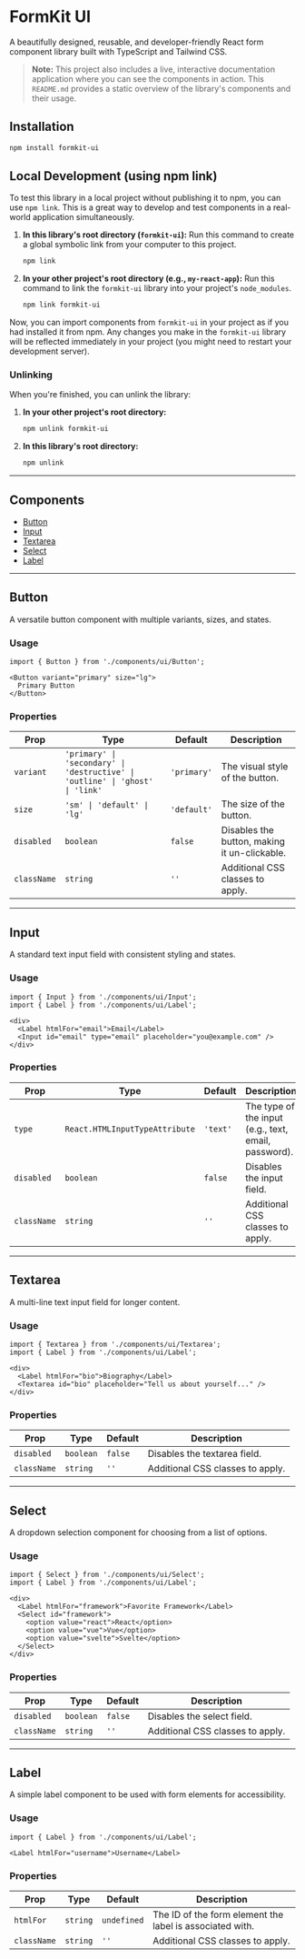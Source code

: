 # FormKit UI

A beautifully designed, reusable, and developer-friendly React form component library built with TypeScript and Tailwind CSS.

> **Note:** This project also includes a live, interactive documentation application where you can see the components in action. This `README.md` provides a static overview of the library's components and their usage.

## Installation

```bash
npm install formkit-ui
```

## Local Development (using npm link)

To test this library in a local project without publishing it to npm, you can use `npm link`. This is a great way to develop and test components in a real-world application simultaneously.

1.  **In this library's root directory (`formkit-ui`):**
    Run this command to create a global symbolic link from your computer to this project.

    ```bash
    npm link
    ```

2.  **In your other project's root directory (e.g., `my-react-app`):**
    Run this command to link the `formkit-ui` library into your project's `node_modules`.

    ```bash
    npm link formkit-ui
    ```

Now, you can import components from `formkit-ui` in your project as if you had installed it from npm. Any changes you make in the `formkit-ui` library will be reflected immediately in your project (you might need to restart your development server).

### Unlinking

When you're finished, you can unlink the library:

1.  **In your other project's root directory:**
    ```bash
    npm unlink formkit-ui
    ```

2.  **In this library's root directory:**
    ```bash
    npm unlink
    ```

---

## Components

- [Button](#button)
- [Input](#input)
- [Textarea](#textarea)
- [Select](#select)
- [Label](#label)

---

## Button

A versatile button component with multiple variants, sizes, and states.

### Usage

```tsx
import { Button } from './components/ui/Button';

<Button variant="primary" size="lg">
  Primary Button
</Button>
```

### Properties

| Prop      | Type                                                              | Default     | Description                                      |
|-----------|-------------------------------------------------------------------|-------------|--------------------------------------------------|
| `variant` | `'primary' \| 'secondary' \| 'destructive' \| 'outline' \| 'ghost' \| 'link'` | `'primary'` | The visual style of the button.                  |
| `size`    | `'sm' \| 'default' \| 'lg'`                                         | `'default'` | The size of the button.                          |
| `disabled`| `boolean`                                                         | `false`     | Disables the button, making it un-clickable.     |
| `className`| `string`                                                         | `''`        | Additional CSS classes to apply.                 |

---

## Input

A standard text input field with consistent styling and states.

### Usage

```tsx
import { Input } from './components/ui/Input';
import { Label } from './components/ui/Label';

<div>
  <Label htmlFor="email">Email</Label>
  <Input id="email" type="email" placeholder="you@example.com" />
</div>
```

### Properties

| Prop      | Type                           | Default  | Description                                        |
|-----------|--------------------------------|----------|----------------------------------------------------|
| `type`    | `React.HTMLInputTypeAttribute` | `'text'` | The type of the input (e.g., text, email, password). |
| `disabled`| `boolean`                      | `false`  | Disables the input field.                          |
| `className`| `string`                      | `''`     | Additional CSS classes to apply.                   |

---

## Textarea

A multi-line text input field for longer content.

### Usage

```tsx
import { Textarea } from './components/ui/Textarea';
import { Label } from './components/ui/Label';

<div>
  <Label htmlFor="bio">Biography</Label>
  <Textarea id="bio" placeholder="Tell us about yourself..." />
</div>
```

### Properties

| Prop      | Type      | Default | Description                      |
|-----------|-----------|---------|----------------------------------|
| `disabled`| `boolean` | `false` | Disables the textarea field.     |
| `className`| `string`  | `''`    | Additional CSS classes to apply. |

---

## Select

A dropdown selection component for choosing from a list of options.

### Usage

```tsx
import { Select } from './components/ui/Select';
import { Label } from './components/ui/Label';

<div>
  <Label htmlFor="framework">Favorite Framework</Label>
  <Select id="framework">
    <option value="react">React</option>
    <option value="vue">Vue</option>
    <option value="svelte">Svelte</option>
  </Select>
</div>
```

### Properties

| Prop      | Type      | Default | Description                  |
|-----------|-----------|---------|------------------------------|
| `disabled`| `boolean` | `false` | Disables the select field.   |
| `className`| `string`  | `''`    | Additional CSS classes to apply. |

---

## Label

A simple label component to be used with form elements for accessibility.

### Usage

```tsx
import { Label } from './components/ui/Label';

<Label htmlFor="username">Username</Label>
```

### Properties

| Prop      | Type     | Default     | Description                                              |
|-----------|----------|-------------|----------------------------------------------------------|
| `htmlFor` | `string` | `undefined` | The ID of the form element the label is associated with. |
| `className`| `string` | `''`        | Additional CSS classes to apply.                         |